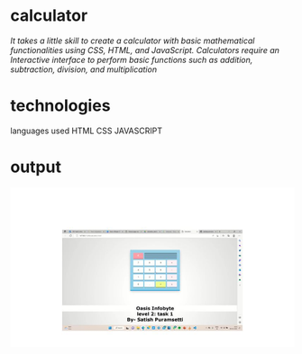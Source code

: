 # calculator
*It takes a little skill to create a calculator with basic mathematical functionalities using CSS, HTML, and JavaScript.
Calculators require an Interactive interface to perform basic functions such as addition, subtraction, division, and multiplication*
 
 # technologies
 languages used
 HTML CSS JAVASCRIPT
 
 
 # output
  ![alt text](https://github.com/satishpuramsetti/calculator/blob/main/output.jpg?raw=true)
